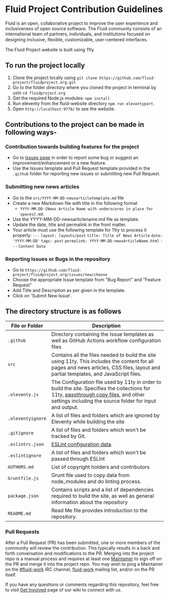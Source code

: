 # Fluid Project Contribution Guidelines

Fluid is an open, collaborative project to improve the user experience and inclusiveness of open source software.
The Fluid community consists of an international team of partners, individuals, and institutions focused on designing
inclusive, ﬂexible, customizable, user-centered interfaces.

The Fluid Project website is built using 11ty

## To run the project locally

1. Clone the project locally using `git clone https://github.com/fluid-project/fluidproject.org.git`
2. Go to the folder directory where you cloned the project in terminal by usin `cd fluidproject.org`
3. Get the required Node.js modules: `npm install`
4. Run eleventy from the fluid-website directory `npm run eleventyport`.
5. Open `http://localhost:9778/` to see the website.

## Contributions to the project can be made in following ways-

### Contribution towards building features for the project

- Go to [Issues page](https://github.com/fluid-project/fluidproject.org/issues) in order to report some bug or suggest
  an improvement/enhancement or a new feature.
- Use the Issues template and Pull Request template provided in the `.github` folder for reporting new issues or submitting
  new Pull Request.

### Submitting new news articles

- Go to the `src/YYYY-MM-DD-newsarticletemplate.md` file
- Create a new Markdown file with title in the following format
  - `YYYY-MM-DD-{News Article Name with underscores in place for spaces}.md`.
- Use the YYYY-MM-DD-newsarticlename.md file as template.
- Update the date, title and permalink in the front matter.
- Your article must use the following template for 11ty to process it properly:
      `---`
      `layout: layouts/post`
      `title: Title of News Article`
      `date: 'YYYY-MM-DD'`
      `tags: post`
      `permalink: YYYY-MM-DD-newsArticleName.html`
      `---`
      `Content Data`

### Reporting Issues or Bugs in the repository

- Go to  `https://github.com/fluid-project/fluidproject.org/issues/new/choose`
- Choose the appropriate Issue template from "Bug Report" and "Feature Request"
- Add Title and Description as per given in the template.
- Click on 'Submit New Issue'.

## The directory structure is as follows

| File or Folder            | Description                                                                                                                                                                                                                         |
|-------------------|-------------------------------------------------------------------------------------------------------------------------------------------------------------------------------------------------------------------------------------|
| `.github`        | Directory containing the Issue templates as well as GitHub Actions workflow configuration files                                                                          |
| `src`             | Contains all the files needed to build the site using 11ty. This includes the content for all pages and news articles, CSS files, layout and partial templates, and JavaScript files.                                               |
| `.eleventy.js`    | The Configuration file used by 11ty in order to build the site. Specifies the collections for 11ty, [passthrough copy files](https://www.11ty.dev/docs/copy/), and other settings including the source folder for input and output. |
| `.eleventyignore` | A list of files and folders which are ignored by Eleventy while building the site                                                                                                                                                              |
| `.gitignore`      | A list of files and folders which won't be tracked by Git.                                                                                                                                                                          |
| `.eslintrc.json`  | [ESLint configuration data](https://eslint.org/docs/user-guide/configuring).                                                                                                                                                        |
| `.eslintignore`   | A list of files and folders which won't be passed through ESLint                                                                                                                                                                    |
| `AUTHORS.md`      | List of copyright holders and contributors                                                                                                                                                                                          |
| `Gruntfile.js`    | Grunt file used to copy data from node_modules and do linting process.                                                                                                                                                              |
| `package.json`    | Contains scripts and a list of dependencies required to build the site, as well as general information about the repository                                                                                                                                                                             |
| `README.md`       | Read Me file provides introduction to the repository.                                                                                                                                                                               |

### Pull Requests

After a Pull Request (PR) has been submitted, one or more members of the community will review the contribution. This
typically results in a back and forth conversation and modifications to the PR. Merging into the project repo is a
manual process and requires at least one [Maintainer](https://wiki.fluidproject.org/display/fluid/Fluid+Maintainers) to
sign off on the PR and merge it into the project repo. You may wish to ping a Maintainer on the
[#fluid-work](https://wiki.fluidproject.org/display/fluid/IRC+Channel) IRC channel,
[fluid-work](https://lists.idrc.ocad.ca/mailman/listinfo/fluid-work) mailing list, and/or on the PR itself.

If you have any questions or comments regarding this repository, feel free to visit
[Get Involved](https://wiki.fluidproject.org/display/fluid/Get+Involved) page of our wiki to connect with us.
